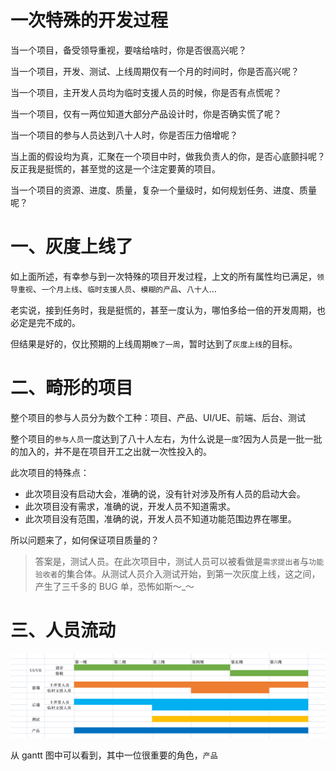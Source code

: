 # 一次特殊的开发过程

当一个项目，备受领导重视，要啥给啥时，你是否很高兴呢？

当一个项目，开发、测试、上线周期仅有一个月的时间时，你是否高兴呢？

当一个项目，主开发人员均为临时支援人员的时候，你是否有点慌呢？

当一个项目，仅有一两位知道大部分产品设计时，你是否确实慌了呢？

当一个项目的参与人员达到八十人时，你是否压力倍增呢？

当上面的假设均为真，汇聚在一个项目中时，做我负责人的你，是否心底颤抖呢？反正我是挺慌的，甚至觉的这是一个注定要黄的项目。

当一个项目的资源、进度、质量，复杂一个量级时，如何规划任务、进度、质量呢？

# 一、灰度上线了

如上面所述，有幸参与到一次特殊的项目开发过程，上文的所有属性均已满足，`领导重视`、`一个月上线`、`临时支援人员`、`模糊的产品`、`八十人`...

老实说，接到任务时，我是挺慌的，甚至一度认为，哪怕多给一倍的开发周期，也必定是完不成的。

但结果是好的，仅比预期的上线周期`晚了一周`，暂时达到了`灰度上线`的目标。

# 二、畸形的项目

整个项目的参与人员分为数个工种：项目、产品、UI/UE、前端、后台、测试

整个项目的`参与人员`一度达到了八十人左右，为什么说是`一度`?因为人员是一批一批的加入的，并不是在项目开工之出就一次性投入的。

此次项目的特殊点：

- 此次项目没有启动大会，准确的说，没有针对涉及所有人员的启动大会。
- 此次项目没有需求，准确的说，开发人员不知道需求。
- 此次项目没有范围，准确的说，开发人员不知道功能范围边界在哪里。

所以问题来了，如何保证项目质量的？

> 答案是，测试人员。在此次项目中，测试人员可以被看做是`需求提出者`与`功能验收者`的集合体。从测试人员介入测试开始，到第一次灰度上线，这之间，产生了三千多的 BUG 单，恐怖如斯～\_～

# 三、人员流动

![gantt](./img/gantt.png)

从 gantt 图中可以看到，其中一位很重要的角色，`产品`
